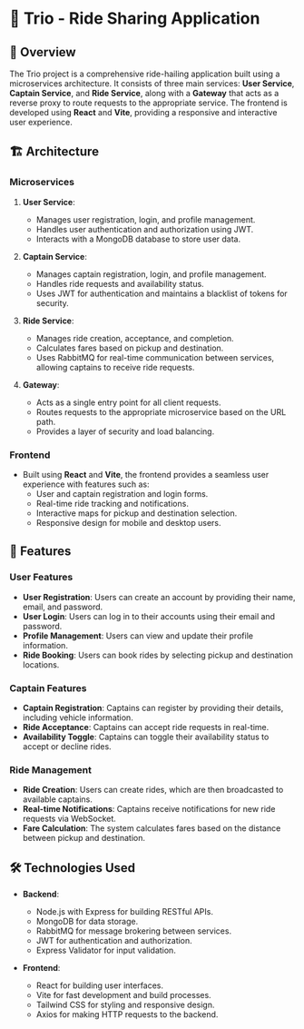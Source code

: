 # 🚖 Trio - Ride Sharing Application

## 📌 Overview

The Trio project is a comprehensive ride-hailing application built using a microservices architecture. It consists of three main services: **User Service**, **Captain Service**, and **Ride Service**, along with a **Gateway** that acts as a reverse proxy to route requests to the appropriate service. The frontend is developed using **React** and **Vite**, providing a responsive and interactive user experience.

## 🏗️ Architecture

### Microservices

1. **User Service**:
   - Manages user registration, login, and profile management.
   - Handles user authentication and authorization using JWT.
   - Interacts with a MongoDB database to store user data.

2. **Captain Service**:
   - Manages captain registration, login, and profile management.
   - Handles ride requests and availability status.
   - Uses JWT for authentication and maintains a blacklist of tokens for security.

3. **Ride Service**:
   - Manages ride creation, acceptance, and completion.
   - Calculates fares based on pickup and destination.
   - Uses RabbitMQ for real-time communication between services, allowing captains to receive ride requests.

4. **Gateway**:
   - Acts as a single entry point for all client requests.
   - Routes requests to the appropriate microservice based on the URL path.
   - Provides a layer of security and load balancing.

### Frontend

- Built using **React** and **Vite**, the frontend provides a seamless user experience with features such as:
  - User and captain registration and login forms.
  - Real-time ride tracking and notifications.
  - Interactive maps for pickup and destination selection.
  - Responsive design for mobile and desktop users.

## 🚀 Features

### User Features
- **User Registration**: Users can create an account by providing their name, email, and password.
- **User Login**: Users can log in to their accounts using their email and password.
- **Profile Management**: Users can view and update their profile information.
- **Ride Booking**: Users can book rides by selecting pickup and destination locations.

### Captain Features
- **Captain Registration**: Captains can register by providing their details, including vehicle information.
- **Ride Acceptance**: Captains can accept ride requests in real-time.
- **Availability Toggle**: Captains can toggle their availability status to accept or decline rides.

### Ride Management
- **Ride Creation**: Users can create rides, which are then broadcasted to available captains.
- **Real-time Notifications**: Captains receive notifications for new ride requests via WebSocket.
- **Fare Calculation**: The system calculates fares based on the distance between pickup and destination.

## 🛠️  Technologies Used

- **Backend**:
  - Node.js with Express for building RESTful APIs.
  - MongoDB for data storage.
  - RabbitMQ for message brokering between services.
  - JWT for authentication and authorization.
  - Express Validator for input validation.

- **Frontend**:
  - React for building user interfaces.
  - Vite for fast development and build processes.
  - Tailwind CSS for styling and responsive design.
  - Axios for making HTTP requests to the backend.
 
  
